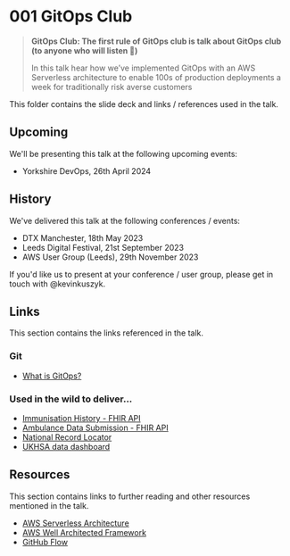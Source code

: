 # 001 GitOps Club

> **GitOps Club: The first rule of GitOps club is talk about GitOps club (to anyone who will listen 📢)**
>
> In this talk hear how we’ve implemented GitOps with an AWS Serverless architecture to enable 100s of production deployments a week for traditionally risk averse customers

This folder contains the slide deck and links / references used in the talk.

## Upcoming

We'll be presenting this talk at the following upcoming events:

- Yorkshire DevOps, 26th April 2024

## History

We've delivered this talk at the following conferences / events:

- DTX Manchester, 18th May 2023
- Leeds Digital Festival, 21st September 2023
- AWS User Group (Leeds), 29th November 2023

If you'd like us to present at your conference / user group, please get in touch with @kevinkuszyk.

## Links

This section contains the links referenced in the talk.

### Git

- [What is GitOps?](https://about.gitlab.com/topics/gitops/)

### Used in the wild to deliver...

- [Immunisation History - FHIR API](https://digital.nhs.uk/developer/api-catalogue/immunisation-history-fhir)
- [Ambulance Data Submission - FHIR API](https://digital.nhs.uk/developer/api-catalogue/ambulance-data-submission-fhir)
- [National Record Locator](https://github.com/NHSDigital/NRLF)
- [UKHSA data dashboard](https://ukhsa-dashboard.data.gov.uk)

## Resources

This section contains links to further reading and other resources mentioned in the talk.

- [AWS Serverless Architecture](https://aws.amazon.com/lambda/serverless-architectures-learn-more/#:~:text=What%20is%20a%20serverless%20architecture,management%20is%20done%20by%20AWS.)
- [AWS Well Architected Framework](https://docs.aws.amazon.com/wellarchitected/latest/framework/welcome.html)
- [GitHub Flow](https://docs.github.com/en/get-started/quickstart/github-flow)
